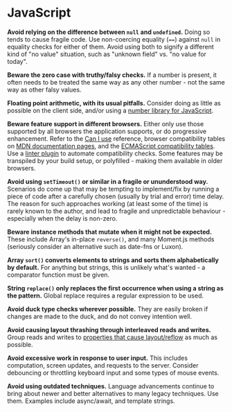 # JavaScript

**Avoid relying on the difference between `null` and `undefined`.** Doing so tends to cause fragile code. Use non-coercing equality (`==`) against `null` in equality checks for either of them. Avoid using both to signify a different kind of "no value" situation, such as "unknown field" vs. "no value for today".

**Beware the zero case with truthy/falsy checks.** If a number is present, it often needs to be treated the same way as any other number - not the same way as other falsy values.

**Floating point arithmetic, with its usual pitfalls.** Consider doing as little as possible on the client side, and/or using a [number library for JavaScript](https://github.com/MikeMcl/big.js/wiki).

**Beware feature support in different browsers.** Either only use those supported by all browsers the application supports, or do progressive enhancement. Refer to the [Can I use](https://caniuse.com/) reference, browser compatibility tables on [MDN documentation pages](https://developer.mozilla.org/en-US/docs/Web/JavaScript/Reference/Global_Objects/Promise#Browser_compatibility), and the [ECMAScript compatibility tables](http://kangax.github.io/compat-table/es6/). Use a [linter plugin](https://github.com/amilajack/eslint-plugin-compat) to automate compatibility checks. Some features may be transpiled by your build setup, or polyfilled - making them available in older browsers.

**Avoid using `setTimeout()` or similar in a fragile or ununderstood way.** Scenarios do come up that may be tempting to implement/fix by running a piece of code after a carefully chosen (usually by trial and error) time delay. The reason for such approaches working (at least some of the time) is rarely known to the author, and lead to fragile and unpredictable behaviour - especially when the delay is non-zero.

**Beware instance methods that mutate when it might not be expected.** These include Array's in-place `reverse()`, and many Moment.js methods (seriously consider an alternative such as date-fns or Luxon).

**Array `sort()` converts elements to strings and sorts them alphabetically by default.** For anything but strings, this is unlikely what's wanted - a comparator function must be given.

**String `replace()` only replaces the first occurrence when using a string as the pattern.** Global replace requires a regular expression to be used.

**Avoid duck type checks wherever possible.** They are easily broken if changes are made to the duck, and do not convey intention well.

**Avoid causing layout thrashing through interleaved reads and writes.** Group reads and writes to [properties that cause layout/reflow](https://gist.github.com/paulirish/5d52fb081b3570c81e3a) as much as possible.

**Avoid excessive work in response to user input.** This includes computation, screen updates, and requests to the server. Consider debouncing or throttling keyboard input and some types of mouse events.

**Avoid using outdated techniques.** Language advancements continue to bring about newer and better alternatives to many legacy techniques. Use them. Examples include async/await, and template strings.
